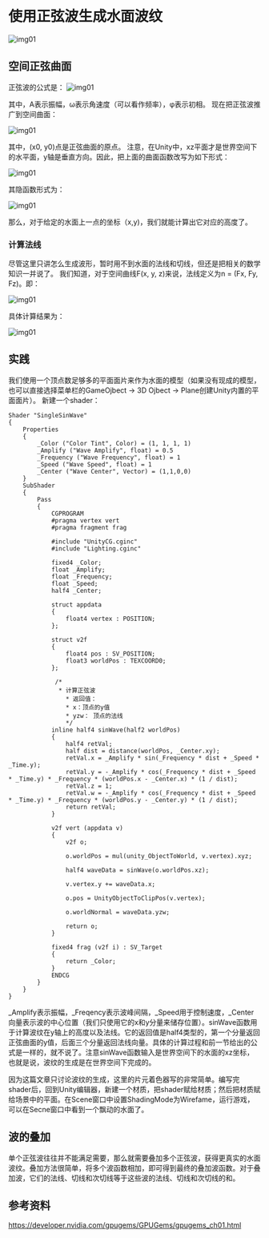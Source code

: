 # 使用正弦波生成水面波纹
![img01](http://www.cherryfrog.net/images/blogs/water/ripple/sinWave01.png)

## 空间正弦曲面
正弦波的公式是：
![img01](http://www.cherryfrog.net/images/blogs/water/ripple/sinWave02.png)

其中，A表示振幅，ω表示角速度（可以看作频率），φ表示初相。
现在把正弦波推广到空间曲面：

![img01](http://www.cherryfrog.net/images/blogs/water/ripple/sinWave03.png)

其中，(x0, y0)点是正弦曲面的原点。
注意，在Unity中，xz平面才是世界空间下的水平面，y轴是垂直方向。因此，把上面的曲面函数改写为如下形式：

![img01](http://www.cherryfrog.net/images/blogs/water/ripple/sinWave04.png)

其隐函数形式为：

![img01](http://www.cherryfrog.net/images/blogs/water/ripple/sinWave05.png)

那么，对于给定的水面上一点的坐标（x,y)，我们就能计算出它对应的高度了。

### 计算法线
尽管这里只讲怎么生成波形，暂时用不到水面的法线和切线，但还是把相关的数学知识一并说了。
我们知道，对于空间曲线F(x, y, z)来说，法线定义为n = (Fx, Fy, Fz)。即：

![img01](http://www.cherryfrog.net/images/blogs/water/ripple/sinWave06.png)

具体计算结果为：

![img01](http://www.cherryfrog.net/images/blogs/water/ripple/sinWave07.png)

## 实践
我们使用一个顶点数足够多的平面面片来作为水面的模型（如果没有现成的模型，也可以直接选择菜单栏的GameOjbect -> 3D Ojbect -> Plane创建Unity内置的平面面片）。
新建一个shader：
```
Shader "SingleSinWave"
{
	Properties
	{
		_Color ("Color Tint", Color) = (1, 1, 1, 1)
		_Amplify ("Wave Amplify", float) = 0.5
		_Frequency ("Wave Frequency", float) = 1
		_Speed ("Wave Speed", float) = 1
		_Center ("Wave Center", Vector) = (1,1,0,0)
	}
	SubShader
	{
		Pass
		{
			CGPROGRAM
			#pragma vertex vert
			#pragma fragment frag
			
			#include "UnityCG.cginc"
			#include "Lighting.cginc"
		
			fixed4 _Color;
			float _Amplify;
			float _Frequency;
			float _Speed;
			half4 _Center;

			struct appdata
			{
				float4 vertex : POSITION;
			};

			struct v2f
			{
				float4 pos : SV_POSITION;
				float3 worldPos : TEXCOORD0;
			};
			   
			 /*
			  * 计算正弦波
				* 返回值：
				* x：顶点的y值
				* yzw： 顶点的法线
				*/
			inline half4 sinWave(half2 worldPos)
			{
				half4 retVal;
				half dist = distance(worldPos, _Center.xy);
				retVal.x = _Amplify * sin(_Frequency * dist + _Speed * _Time.y);
				retVal.y = -_Amplify * cos(_Frequency * dist + _Speed * _Time.y) * _Frequency * (worldPos.x - _Center.x) * (1 / dist);
				retVal.z = 1;
				retVal.w = -_Amplify * cos(_Frequency * dist + _Speed * _Time.y) * _Frequency * (worldPos.y - _Center.y) * (1 / dist);
				return retVal;
			}
			
			v2f vert (appdata v)
			{
				v2f o;

				o.worldPos = mul(unity_ObjectToWorld, v.vertex).xyz;

				half4 waveData = sinWave(o.worldPos.xz);

				v.vertex.y += waveData.x;

				o.pos = UnityObjectToClipPos(v.vertex);
				
				o.worldNormal = waveData.yzw;

				return o;
			}
			
			fixed4 frag (v2f i) : SV_Target
			{
				return _Color;
			}
			ENDCG
		}
	}
}
```
_Amplify表示振幅，_Freqency表示波峰间隔，_Speed用于控制速度，_Center向量表示波的中心位置（我们只使用它的x和y分量来储存位置）。sinWave函数用于计算波纹在y轴上的高度以及法线。它的返回值是half4类型的，第一个分量返回正弦曲面的y值，后面三个分量返回法线向量。具体的计算过程和前一节给出的公式是一样的，就不说了。注意sinWave函数输入是世界空间下的水面的xz坐标，也就是说，波纹的生成是在世界空间下完成的。

因为这篇文章只讨论波纹的生成，这里的片元着色器写的非常简单。编写完shader后，回到Unity编辑器，新建一个材质，把shader赋给材质；然后把材质赋给场景中的平面。在Scene窗口中设置ShadingMode为Wirefame，运行游戏，可以在Secne窗口中看到一个飘动的水面了。

## 波的叠加
单个正弦波往往并不能满足需要，那么就需要叠加多个正弦波，获得更真实的水面波纹。叠加方法很简单，将多个波函数相加，即可得到最终的叠加波函数。对于叠加波，它们的法线、切线和次切线等于这些波的法线、切线和次切线的和。

## 参考资料
https://developer.nvidia.com/gpugems/GPUGems/gpugems_ch01.html
